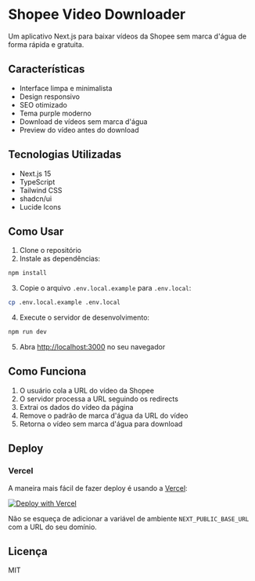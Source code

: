 # Shopee Video Downloader

Um aplicativo Next.js para baixar vídeos da Shopee sem marca d'água de forma rápida e gratuita.

## Características

- Interface limpa e minimalista
- Design responsivo
- SEO otimizado
- Tema purple moderno
- Download de vídeos sem marca d'água
- Preview do vídeo antes do download

## Tecnologias Utilizadas

- Next.js 15
- TypeScript
- Tailwind CSS
- shadcn/ui
- Lucide Icons

## Como Usar

1. Clone o repositório
2. Instale as dependências:

```bash
npm install
```

3. Copie o arquivo `.env.local.example` para `.env.local`:

```bash
cp .env.local.example .env.local
```

4. Execute o servidor de desenvolvimento:

```bash
npm run dev
```

5. Abra [http://localhost:3000](http://localhost:3000) no seu navegador

## Como Funciona

1. O usuário cola a URL do vídeo da Shopee
2. O servidor processa a URL seguindo os redirects
3. Extrai os dados do vídeo da página
4. Remove o padrão de marca d'água da URL do vídeo
5. Retorna o vídeo sem marca d'água para download

## Deploy

### Vercel

A maneira mais fácil de fazer deploy é usando a [Vercel](https://vercel.com):

[![Deploy with Vercel](https://vercel.com/button)](https://vercel.com/new)

Não se esqueça de adicionar a variável de ambiente `NEXT_PUBLIC_BASE_URL` com a URL do seu domínio.

## Licença

MIT
